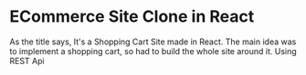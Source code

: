 # ECommerce Site Clone in React


As the title says, It's a Shopping Cart Site made in React. The main idea was to implement a shopping cart, so had to build the whole site around it. Using REST Api
